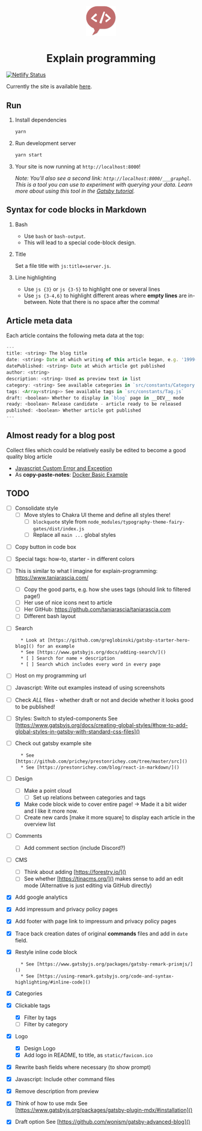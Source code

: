 <p align="center">
  <a href="https://quizzical-jang-fb6dca.netlify.com">
    <img alt="Explain Programming" src="./content/assets/explain-programming-logo.svg" width="80" />
  </a>
</p>
<h1 align="center">
  Explain programming
</h1>

[![Netlify Status](https://api.netlify.com/api/v1/badges/f8756f7a-c9f8-4676-b0b1-828e037df0b2/deploy-status)](https://app.netlify.com/sites/quizzical-jang-fb6dca/deploys)

Currently the site is available [here](https://quizzical-jang-fb6dca.netlify.com).

## Run

1. Install dependencies

   ```bash
   yarn
   ```

2. Run development server

   ```bash
   yarn start
   ```

3. Your site is now running at `http://localhost:8000`!

   _Note: You'll also see a second link: _`http://localhost:8000/___graphql`_. This is a tool you can use to experiment with querying your data. Learn more about using this tool in the [Gatsby tutorial](https://www.gatsbyjs.org/tutorial/part-five/#introducing-graphiql)._

## Syntax for code blocks in Markdown

1. Bash

   - Use `bash` or `bash-output`.
   - This will lead to a special code-block design.

2. Title

   Set a file title with `js:title=server.js`.

3. Line highlighting

   - Use `js {3}` or `js {3-5}` to highlight one or several lines
   - Use `js {3-4,6}` to highlight different areas where **empty lines** are in-between. Note that there is no space after the comma!

## Article meta data

Each article contains the following meta data at the top:

```js
---
title: <string> The blog title
date: <string> Date at which writing of this article began, e.g. '1999-01-01'
datePublished: <string> Date at which article got published
author: <string>
description: <string> Used as preview text in list
category: <string> See available categories in `src/constants/Category.js`
tags: <Array<string>> See available tags in `src/constants/Tag.js`
draft: <boolean> Whether to display in `blog` page in __DEV__ mode
ready: <boolean> Release candidate - article ready to be released
published: <boolean> Whether article got published
---
```

## Almost ready for a blog post

Collect files which could be relatively easily be edited to become a good quality blog article

- [Javascript Custom Error and Exception](./content/blog/javascript/error.md)
- As **copy-paste-notes**: [Docker Basic Example](./content/blog/docker/docker-basic-example.md)

## TODO

- [ ] Consolidate style
  - [ ] Move styles to Chakra UI theme and define all styles there!
    - [ ] `blockquote` style from `node_modules/typography-theme-fairy-gates/dist/index.js`
    - [ ] Replace all `main ...` global styles

* [ ] Copy button in code box
* [ ] Special tags: how-to, starter - in different colors

* [ ] This is similar to what I imagine for explain-programming: https://www.taniarascia.com/

  - [ ] Copy the good parts, e.g. how she uses tags (should link to filtered page!)
  - [ ] Her use of nice icons next to article
  - [ ] Her GitHub: https://github.com/taniarascia/taniarascia.com
  - [ ] Different bash layout

* [ ] Search

      	* Look at [https://github.com/greglobinski/gatsby-starter-hero-blog]() for an example
      	* See [https://www.gatsbyjs.org/docs/adding-search/]()
      	* [ ] Search for name + description
      	* [ ] Search which includes every word in every page

* [ ] Host on my programming url
* [ ] Javascript: Write out examples instead of using screenshots
* [ ] Check _ALL_ files - whether draft or not and decide whether it looks good to be published!
* [ ] Styles: Switch to styled-components
      See [https://www.gatsbyjs.org/docs/creating-global-styles/#how-to-add-global-styles-in-gatsby-with-standard-css-files]()

* [ ] Check out gatsby example site

      	* See [https://github.com/prichey/prestonrichey.com/tree/master/src]()
      	* See [https://prestonrichey.com/blog/react-in-markdown/]()

* [ ] Design

  - [ ] Make a point cloud
    - [ ] Set up relations between categories and tags
  - [x] Make code block wide to cover entire page! -> Made it a bit wider and I like it more now.
  - [ ] Create new cards [make it more square] to display each article in the overview list

* [ ] Comments

  - [ ] Add comment section (include Discord?)

* [ ] CMS

  - [ ] Think about adding [https://forestry.io/]()
  - [ ] See whether [https://tinacms.org/]() makes sense to add an edit mode (Alternative is just editing via GitHub directly)

* [x] Add google analytics
* [x] Add impressum and privacy policy pages
* [x] Add footer with page link to impressum and privacy policy pages
* [x] Trace back creation dates of original **commands** files and add in `date` field.
* [x] Restyle inline code block

      	* See [https://www.gatsbyjs.org/packages/gatsby-remark-prismjs/]()
      	* See [https://using-remark.gatsbyjs.org/code-and-syntax-highlighting/#inline-code]()

* [x] Categories
* [x] Clickable tags

  - [x] Filter by tags
  - [ ] Filter by category

* [x] Logo

  - [x] Design Logo
  - [x] Add logo in README, to title, as `static/favicon.ico`

* [x] Rewrite bash fields where necessary (to show prompt)
* [x] Javascript: Include other command files
* [x] Remove description from preview
* [x] Think of how to use mdx
      See [https://www.gatsbyjs.org/packages/gatsby-plugin-mdx/#installation]()

* [x] Draft option
      See [https://github.com/wonism/gatsby-advanced-blog]()
